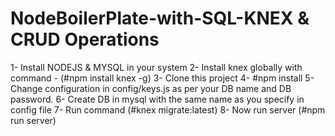 # NodeBoilerPlate-with-SQL-KNEX & CRUD Operations
1- Install NODEJS & MYSQL in your system
2- Install knex globally with command - (#npm install knex -g)
3- Clone this project
4- #npm install
5- Change configuration in config/keys.js as per your DB name and DB password.
6- Create DB in mysql with the same name as you specify in config file
7- Run command (#knex migrate:latest)
8- Now run server (#npm run server)





 
